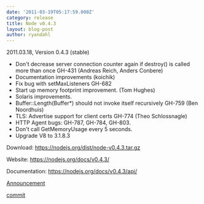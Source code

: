 ```yaml
---
date: '2011-03-19T05:17:59.000Z'
category: release
title: Node v0.4.3
layout: blog-post
author: ryandahl
---
```


2011.03.18, Version 0.4.3 (stable)

- Don't decrease server connection counter again if destroy() is called more than once GH-431 (Andreas Reich, Anders Conbere)
- Documentation improvements (koichik)
- Fix bug with setMaxListeners GH-682
- Start up memory footprint improvement. (Tom Hughes)
- Solaris improvements.
- Buffer::Length(Buffer\*) should not invoke itself recursively GH-759 (Ben Noordhuis)
- TLS: Advertise support for client certs GH-774 (Theo Schlossnagle)
- HTTP Agent bugs: GH-787, GH-784, GH-803.
- Don't call GetMemoryUsage every 5 seconds.
- Upgrade V8 to 3.1.8.3

Download: https://nodejs.org/dist/node-v0.4.3.tar.gz

Website: https://nodejs.org/docs/v0.4.3/

Documentation: https://nodejs.org/docs/v0.4.3/api/

[Announcement](https://groups.google.com/d/topic/nodejs/JrYQCQtf6lM/discussion)

[commit](https://github.com/joyent/node/tree/v0.4.3)
